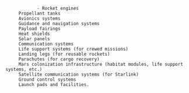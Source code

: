                 - Rocket engines
         Propellant tanks
         Avionics systems
         Guidance and navigation systems
         Payload fairings
         Heat shields
         Solar panels
         Communication systems
         Life support systems (for crewed missions)
         Landing legs (for reusable rockets)
         Parachutes (for cargo recovery)
         Mars colonization infrastructure (habitat modules, life support systems, etc.)
         Satellite communication systems (for Starlink)
         Ground control systems
         Launch pads and facilities.



